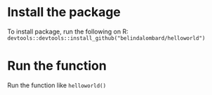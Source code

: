 # Install the package

To install package, run the following on R: 
`devtools::devtools::install_github("belindalombard/helloworld")`

# Run the function
Run the function like 
`helloworld()`